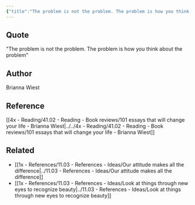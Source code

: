 ```yaml
---
{"title":"The problem is not the problem. The problem is how you think about the problem - Brianna Wiest","dg-publish":true,"tags":[],"date created":"Monday, November 14th 2022, 9:09:20 pm","date modified":"Monday, November 14th 2022, 9:22:13 pm","permalink":"/1x-references/11-02-references-quotes/the-problem-is-not-the-problem-the-problem-is-how-you-think-about-the-problem-brianna-wiest/","dgHomeLink":true,"dgPassFrontmatter":true,"dgShowBacklinks":true,"dgShowLocalGraph":false,"dgShowInlineTitle":true}
---
```



## Quote
"The problem is not the problem. The problem is how you think about the problem"

## Author
Brianna Wiest

## Reference
[[4x - Reading/41.02 - Reading - Book reviews/101 essays that will change your life - Brianna Wiest|../../4x - Reading/41.02 - Reading - Book reviews/101 essays that will change your life - Brianna Wiest]]

## Related
- [[1x - References/11.03 - References - Ideas/Our attitude makes all the difference|../11.03 - References - Ideas/Our attitude makes all the difference]]
- [[1x - References/11.03 - References - Ideas/Look at things through new eyes to recognize beauty|../11.03 - References - Ideas/Look at things through new eyes to recognize beauty]]
